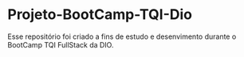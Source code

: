# Projeto-BootCamp-TQI-Dio

Esse repositório foi criado a fins de estudo e desenvimento durante o BootCamp TQI FullStack da DIO.